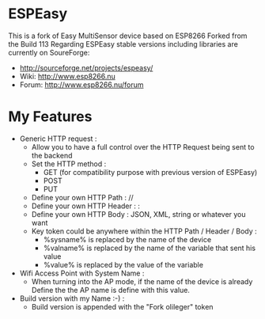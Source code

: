 # ESPEasy
This is a fork of Easy MultiSensor device based on ESP8266
Forked from the Build 113
Regarding ESPEasy stable versions including libraries are currently on SoureForge:
- http://sourceforge.net/projects/espeasy/
- Wiki: http://www.esp8266.nu
- Forum: http://www.esp8266.nu/forum

# My Features
- Generic HTTP request :
  * Allow you to have a full control over the HTTP Request being sent to the backend
  * Set the HTTP method :
    - GET (for compatibility purpose with previous version of ESPEasy)
    - POST
    - PUT
  * Define your own HTTP Path : /<xxx>/<yyy>
  * Define your own HTTP Header : <key> : <value>
  * Define your own HTTP Body : JSON, XML, string or whatever you want
  * Key token could be anywhere within the HTTP Path / Header / Body :
    - %sysname% is replaced by the name of the device
    - %valname% is replaced by the name of the variable that sent his value
    - %value% is replaced by the value of the variable
- Wifi Access Point with System Name :
  * When turning into the AP mode, if the name of the device is already Define the the AP name is define with this value.
- Build version with my Name :-) :
  * Build version is appended with the "Fork olileger" token